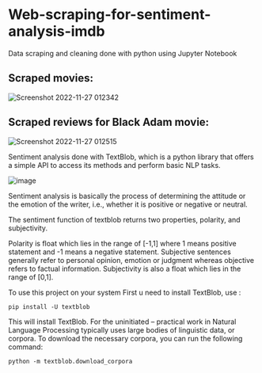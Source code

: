 # Web-scraping-for-sentiment-analysis-imdb

Data scraping and cleaning done with python using Jupyter Notebook

## Scraped movies:

![Screenshot 2022-11-27 012342](https://user-images.githubusercontent.com/59805646/204113869-be23d97b-2c06-435b-b6f6-5269fa811127.png)


## Scraped reviews for Black Adam movie:

![Screenshot 2022-11-27 012515](https://user-images.githubusercontent.com/59805646/204113891-b6e634e1-d9c7-4440-b199-8553429abfea.png)


Sentiment analysis done with TextBlob, which is a python library that offers a simple API to access its methods and perform basic NLP tasks.

![image](https://user-images.githubusercontent.com/59805646/204113912-083b96ab-9acc-4d1e-bd27-edbbaa73c695.png)


Sentiment analysis is basically the process of determining the attitude or the emotion of the writer, i.e., whether it is positive or negative or neutral.

The sentiment function of textblob returns two properties, polarity, and subjectivity.

Polarity is float which lies in the range of [-1,1] where 1 means positive statement and -1 means a negative statement. Subjective sentences generally refer to personal opinion, emotion or judgment whereas objective refers to factual information. Subjectivity is also a float which lies in the range of [0,1].

To use this project on your system First u need to install TextBlob, use : 

`pip install -U textblob`

This will install TextBlob. For the uninitiated – practical work in Natural Language Processing typically uses large bodies of linguistic data, or corpora. To download the necessary corpora, you can run the following command:

`python -m textblob.download_corpora`
